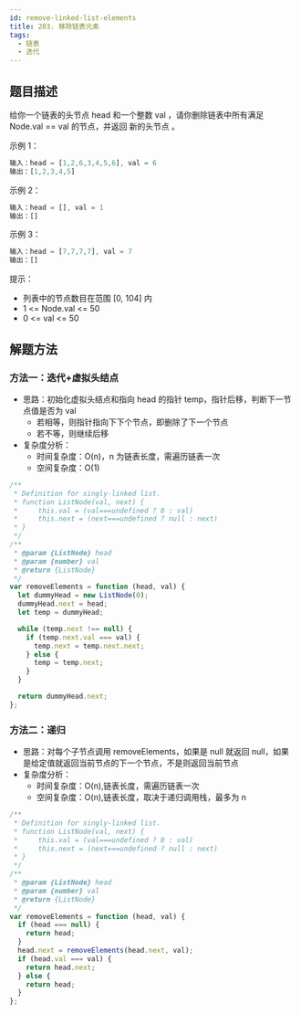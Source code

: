 ```yaml
---
id: remove-linked-list-elements
title: 203. 移除链表元素
tags:
  - 链表
  - 迭代
---
```


## 题目描述

给你一个链表的头节点 head 和一个整数 val ，请你删除链表中所有满足 Node.val == val 的节点，并返回 新的头节点 。

示例 1：

```js
输入：head = [1,2,6,3,4,5,6], val = 6
输出：[1,2,3,4,5]
```

示例 2：

```js
输入：head = [], val = 1
输出：[]
```

示例 3：

```js
输入：head = [7,7,7,7], val = 7
输出：[]
```

提示：

- 列表中的节点数目在范围 [0, 104] 内
- 1 <= Node.val <= 50
- 0 <= val <= 50

## 解题方法

### 方法一：迭代+虚拟头结点

- 思路：初始化虚拟头结点和指向 head 的指针 temp，指针后移，判断下一节点值是否为 val
  - 若相等，则指针指向下下个节点，即删除了下一个节点
  - 若不等，则继续后移
- 复杂度分析：
  - 时间复杂度：O(n)，n 为链表长度，需遍历链表一次
  - 空间复杂度：O(1)

```js
/**
 * Definition for singly-linked list.
 * function ListNode(val, next) {
 *     this.val = (val===undefined ? 0 : val)
 *     this.next = (next===undefined ? null : next)
 * }
 */
/**
 * @param {ListNode} head
 * @param {number} val
 * @return {ListNode}
 */
var removeElements = function (head, val) {
  let dummyHead = new ListNode(0);
  dummyHead.next = head;
  let temp = dummyHead;

  while (temp.next !== null) {
    if (temp.next.val === val) {
      temp.next = temp.next.next;
    } else {
      temp = temp.next;
    }
  }

  return dummyHead.next;
};
```

### 方法二：递归

- 思路：对每个子节点调用 removeElements，如果是 null 就返回 null，如果是给定值就返回当前节点的下一个节点，不是则返回当前节点
- 复杂度分析：
  - 时间复杂度：O(n),链表长度，需遍历链表一次
  - 空间复杂度：O(n),链表长度，取决于递归调用栈，最多为 n

```js
/**
 * Definition for singly-linked list.
 * function ListNode(val, next) {
 *     this.val = (val===undefined ? 0 : val)
 *     this.next = (next===undefined ? null : next)
 * }
 */
/**
 * @param {ListNode} head
 * @param {number} val
 * @return {ListNode}
 */
var removeElements = function (head, val) {
  if (head === null) {
    return head;
  }
  head.next = removeElements(head.next, val);
  if (head.val === val) {
    return head.next;
  } else {
    return head;
  }
};
```
